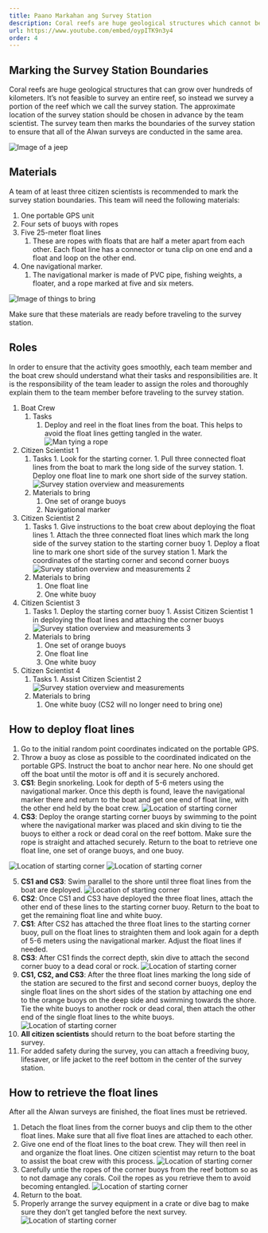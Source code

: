 ```yaml
---
title: Paano Markahan ang Survey Station
description: Coral reefs are huge geological structures which cannot be surveyed in their entirety. This video shows how to mark a smaller study area on the reef, called the survey station, where the Alwan surveys will be conducted.
url: https://www.youtube.com/embed/oypITK9n3y4
order: 4
---
```


## Marking the Survey Station Boundaries

Coral reefs are huge geological structures that can grow over hundreds of kilometers. It’s not feasible to survey an entire reef, so instead we survey a portion of the reef which we call the survey station. The approximate location of the survey station should be chosen in advance by the team scientist. The survey team then marks the boundaries of the survey station to ensure that all of the Alwan surveys are conducted in the same area.

![Image of a jeep](/images/lesson-3/1.jpg 'Image of a jeep')

## Materials

A team of at least three citizen scientists is recommended to mark the survey station boundaries. This team will need the following materials:

1. One portable GPS unit
1. Four sets of buoys with ropes
1. Five 25-meter float lines
   1. These are ropes with floats that are half a meter apart from each other. Each float line has a connector or tuna clip on one end and a float and loop on the other end.
1. One navigational marker.
   1. The navigational marker is made of PVC pipe, fishing weights, a floater, and a rope marked at five and six meters.

![Image of things to bring](/images/lesson-3/2.jpg 'Image of things to bring')

Make sure that these materials are ready before traveling to the survey station.

## Roles

In order to ensure that the activity goes smoothly, each team member and the boat crew should understand what their tasks and responsibilities are. It is the responsibility of the team leader to assign the roles and thoroughly explain them to the team member before traveling to the survey station.

1. Boat Crew
   1. Tasks
      1. Deploy and reel in the float lines from the boat. This helps to avoid the float lines getting tangled in the water.
         ![Man tying a rope](/images/lesson-3/3.jpg 'Man tying a rope')
1. Citizen Scientist 1
   1. Tasks 1. Look for the starting corner. 1. Pull three connected float lines from the boat to mark the long side of the survey station. 1. Deploy one float line to mark one short side of the survey station.
      ![Survey station overview and measurements](/images/lesson-3/4.jpg 'Survey station overview and measurements')
   1. Materials to bring
      1. One set of orange buoys
      1. Navigational marker
1. Citizen Scientist 2
   1. Tasks 1. Give instructions to the boat crew about deploying the float lines 1. Attach the three connected float lines which mark the long side of the survey station to the starting corner buoy 1. Deploy a float line to mark one short side of the survey station 1. Mark the coordinates of the starting corner and second corner buoys
      ![Survey station overview and measurements 2](/images/lesson-3/5.jpg 'Survey station overview and measurements 2')
   1. Materials to bring
      1. One float line
      1. One white buoy
1. Citizen Scientist 3
   1. Tasks 1. Deploy the starting corner buoy 1. Assist Citizen Scientist 1 in deploying the float lines and attaching the corner buoys
      ![Survey station overview and measurements 3](/images/lesson-3/4.jpg 'Survey station overview and measurements 3')
   1. Materials to bring
      1. One set of orange buoys
      1. One float line
      1. One white buoy
1. Citizen Scientist 4
   1. Tasks 1. Assist Citizen Scientist 2
      ![Survey station overview and measurements](/images/lesson-3/5.jpg 'Survey station overview and measurements')
   1. Materials to bring
      1. One white buoy (CS2 will no longer need to bring one)

## How to deploy float lines

1. Go to the initial random point coordinates indicated on the portable GPS.
1. Throw a buoy as close as possible to the coordinated indicated on the portable GPS. Instruct the boat to anchor near here. No one should get off the boat until the motor is off and it is securely anchored.
1. **CS1**: Begin snorkeling. Look for depth of 5-6 meters using the navigational marker. Once this depth is found, leave the navigational marker there and return to the boat and get one end of float line, with the other end held by the boat crew.
   ![Location of starting corner](/images/lesson-3/6.jpg 'Location of starting corner')
1. **CS3**: Deploy the orange starting corner buoys by swimming to the point where the navigational marker was placed and skin diving to tie the buoys to either a rock or dead coral on the reef bottom. Make sure the rope is straight and attached securely. Return to the boat to retrieve one float line, one set of orange buoys, and one buoy.

![Location of starting corner](/images/lesson-3/7.jpg 'Location of starting corner')
![Location of starting corner](/images/lesson-3/8.jpg 'Location of starting corner')

5. **CS1 and CS3**: Swim parallel to the shore until three float lines from the boat are deployed.
   ![Location of starting corner](/images/lesson-3/9.jpg 'Location of starting corner')
1. **CS2**: Once CS1 and CS3 have deployed the three float lines, attach the other end of these lines to the starting corner buoy. Return to the boat to get the remaining float line and white buoy.
1. **CS1**: After CS2 has attached the three float lines to the starting corner buoy, pull on the float lines to straighten them and look again for a depth of 5-6 meters using the navigational marker. Adjust the float lines if needed.
1. **CS3**: After CS1 finds the correct depth, skin dive to attach the second corner buoy to a dead coral or rock.
   ![Location of starting corner](/images/lesson-3/10.jpg 'Location of starting corner')
1. **CS1, CS2, and CS3**: After the three float lines marking the long side of the station are secured to the first and second corner buoys, deploy the single float lines on the short sides of the station by attaching one end to the orange buoys on the deep side and swimming towards the shore. Tie the white buoys to another rock or dead coral, then attach the other end of the single float lines to the white buoys.
   ![Location of starting corner](/images/lesson-3/11.jpg 'Location of starting corner')
1. **All citizen scientists** should return to the boat before starting the survey.
1. For added safety during the survey, you can attach a freediving buoy, lifesaver, or life jacket to the reef bottom in the center of the survey station.

## How to retrieve the float lines

After all the Alwan surveys are finished, the float lines must be retrieved.

1. Detach the float lines from the corner buoys and clip them to the other float lines. Make sure that all five float lines are attached to each other.
1. Give one end of the float lines to the boat crew. They will then reel in and organize the float lines. One citizen scientist may return to the boat to assist the boat crew with this process.
   ![Location of starting corner](/images/lesson-3/12.jpg 'Location of starting corner')
1. Carefully untie the ropes of the corner buoys from the reef bottom so as to not damage any corals. Coil the ropes as you retrieve them to avoid becoming entangled.
   ![Location of starting corner](/images/lesson-3/13.jpg 'Location of starting corner')
1. Return to the boat.
1. Properly arrange the survey equipment in a crate or dive bag to make sure they don’t get tangled before the next survey.
   ![Location of starting corner](/images/lesson-3/14.jpg 'Location of starting corner')
